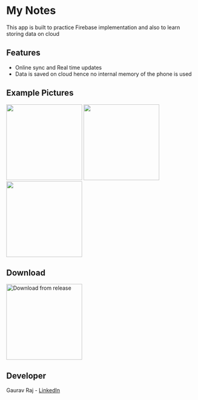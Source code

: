 

# My Notes


This app is built to practice Firebase implementation and also to learn storing data on cloud
## Features 
 - Online sync and Real time updates 
 - Data is saved on cloud hence no internal memory of the phone is used  
 
## Example Pictures
<div>
<img src='Example/login.png' width='200'>
<img src='Example/poem_list.png' width='200'>
<img src='Example/edit_poem.png' width='200'>
</div>


## Download
<a href='https://github.com/gauravraj0510/My-Notes-Android/releases/download/MyNotesAPK/MyNotes_v1.0.apk'>
<img alt='Download from release' src='https://www.inspirefm.org/wp-content/uploads/button-apk.png' width=200>
</a>

## Developer
Gaurav Raj - [LinkedIn](https://www.linkedin.com/in/gaurav-raj-5893b0195/)
